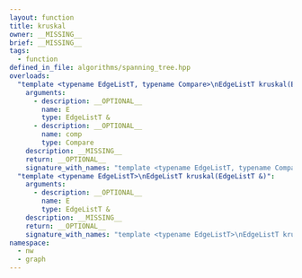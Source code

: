 ```yaml
---
layout: function
title: kruskal
owner: __MISSING__
brief: __MISSING__
tags:
  - function
defined_in_file: algorithms/spanning_tree.hpp
overloads:
  "template <typename EdgeListT, typename Compare>\nEdgeListT kruskal(EdgeListT &, Compare)":
    arguments:
      - description: __OPTIONAL__
        name: E
        type: EdgeListT &
      - description: __OPTIONAL__
        name: comp
        type: Compare
    description: __MISSING__
    return: __OPTIONAL__
    signature_with_names: "template <typename EdgeListT, typename Compare>\nEdgeListT kruskal(EdgeListT & E, Compare comp)"
  "template <typename EdgeListT>\nEdgeListT kruskal(EdgeListT &)":
    arguments:
      - description: __OPTIONAL__
        name: E
        type: EdgeListT &
    description: __MISSING__
    return: __OPTIONAL__
    signature_with_names: "template <typename EdgeListT>\nEdgeListT kruskal(EdgeListT & E)"
namespace:
  - nw
  - graph
---
```

